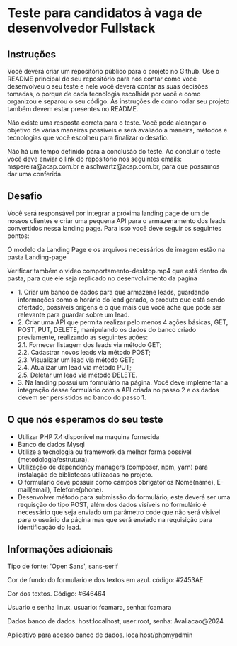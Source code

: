 <h1>Teste para candidatos à vaga de desenvolvedor Fullstack</h1>
<h2>Instruções</h2>

<p>Você deverá criar um repositório público para o projeto no Github. Use o README principal do seu repositório para nos contar como você desenvolveu o seu teste e nele você deverá contar as suas decisões tomadas, o porque de cada tecnologia escolhida por você e como organizou e separou o seu código. As instruções de como rodar seu projeto também devem estar presentes no README.</p>
<p>Não existe uma resposta correta para o teste. Você pode alcançar o objetivo de várias maneiras possíveis e será avaliado a maneira, métodos e tecnologias que você escolheu para finalizar o desafio.</p>
<p>Não há um tempo definido para a conclusão do teste. Ao concluir o teste você deve enviar o link do repositório nos seguintes emails: mspereira@acsp.com.br e aschwartz@acsp.com.br, para que possamos dar uma conferida.</p>

<h2>Desafio</h2>
<p>Você será responsável por integrar a próxima landing page de um de nossos clientes e criar uma pequena API para o armazenamento dos leads convertidos nessa landing page. Para isso você deve seguir os seguintes pontos:</p>
<p>O modelo da Landing Page e os arquivos necessários de imagem estão na pasta Landing-page</p>
<p>Verificar também o video comportamento-desktop.mp4 que está dentro da pasta, para que ele seja replicado no desenvolvimento da pagina</p>
<ul>
    <li>1. Criar um banco de dados para que armazene leads, guardando informações como o horário do lead gerado, o produto que está sendo ofertado, possíveis origens e o que mais que você ache que pode ser relevante para guardar sobre um lead.</li>
    <li>2. Criar uma API que permita realizar pelo menos 4 ações básicas, GET, POST, PUT, DELETE, manipulando os dados do banco criado previamente, realizando as seguintes ações:<br>
        2.1. Fornecer listagem dos leads via método GET;<br>
        2.2. Cadastrar novos leads via método POST;<br>
        2.3. Visualizar um lead via método GET;<br>
        2.4. Atualizar um lead via método PUT;<br>
        2.5. Deletar um lead via método DELETE.</li>
    <li>3. Na landing possui um formulário na página. Você deve implementar a integração desse formulário com a API criada no passo 2 e os dados devem ser persistidos no banco do passo 1.</li>
</ul>

<h2>O que nós esperamos do seu teste</h2>

<ul>
    <li>Utilizar PHP 7.4 disponivel na maquina fornecida</li>
    <li>Banco de dados Mysql</li>    
    <li>Utilize a tecnologia ou framework da melhor forma possível (metodologia/estrutura).</li>
    <li>Utilização de dependency managers (composer, npm, yarn) para instalação de bibliotecas utilizadas no projeto.</li>
    <li>O formulário deve possuir como campos obrigatórios Nome(name), E-mail(email), Telefone(phone).</li>
    <li>Desenvolver método para submissão do formulário, este deverá ser uma requisção do tipo POST, além dos dados visíveis no formulário é necessário que seja enviado um parâmetro code que não será visivel para o usuário da página mas que será enviado na requisição para identificação do lead.</li>
</ul>

<h2>Informações adicionais</h2>
<p>Tipo de fonte: 'Open Sans', sans-serif</p>
<p>Cor de fundo do formulario e dos textos em azul. código: #2453AE</p>
<p>Cor dos textos. Código: #646464 </p>
<p>Usuario e senha linux. usuario: fcamara, senha: fcamara</p>
<p>Dados banco de dados. host:localhost, user:root, senha: Avaliacao@2024</p>
<p>Aplicativo para acesso banco de dados. localhost/phpmyadmin</p>


